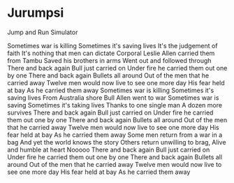 # Jurumpsi

Jump and Run Simulator 

Sometimes war is killing
Sometimes it's saving lives
It's the judgement of faith
It's nothing that men can dictate
Corporal Leslie Allen carried them from Tambu
Saved his brothers in arms
Went out and followed through
There and back again
Bull just carried on
Under fire he carried them out one by one
There and back again
Bullets all around
Out of the men that he carried away
Twelve men would now live to see one more day
His fear held at bay
As he carried them away
Sometimes war is killing
Sometimes it's saving lives
From Australia shore
Bull Allen went to war
Sometimes war is saving
Sometimes it's taking lives
Thanks to one single man
A dozen more survives
There and back again
Bull just carried on
Under fire he carried them out one by one
There and back again
Bullets all around
Out of the men that he carried away
Twelve men would now live to see one more day
His fear held at bay
As he carried them away
Some men return from a war in a bag
And yet the world knows the story
Others return unwilling to brag,
Alive and humble at heart
Nooooo
There and back again
Bull just carried on
Under fire he carried them out one by one
There and back again
Bullets all around
Out of the men that he carried away
Twelve men would now live to see one more day
His fear held at bay
As he carried them away


